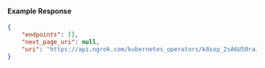 <!-- Code generated for API Clients. DO NOT EDIT. -->

#### Example Response

```json
{
	"endpoints": [],
	"next_page_uri": null,
	"uri": "https://api.ngrok.com/kubernetes_operators/k8sop_2sA6U50raJ85abNdZQTHh8cCXTM/bound_endpoints"
}
```

